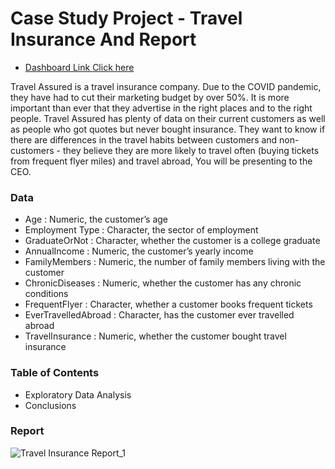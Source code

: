 # Case Study Project - Travel Insurance And Report

* [Dashboard Link Click here](https://www.novypro.com/project/--travel-insurance-report) </br>

Travel Assured is a travel insurance company. Due to the COVID pandemic, they have had to cut their marketing budget by over 50%. It is more important than ever that they advertise in the right places and to the right people. Travel Assured has plenty of data on their current customers as well as people who got quotes but never bought insurance. They want to know if there are differences in the travel habits between customers and non-customers - they believe they are
more likely to travel often (buying tickets from frequent flyer miles) and travel abroad, You will be presenting to the CEO.
### Data
- Age : Numeric, the customer’s age
- Employment Type :  Character, the sector of employment
- GraduateOrNot : Character, whether the customer is a college graduate
- AnnualIncome : Numeric, the customer’s yearly income
- FamilyMembers : Numeric, the number of family members living with the customer
- ChronicDiseases : Numeric, whether the customer has any chronic conditions
- FrequentFlyer : Character, whether a customer books frequent tickets 
- EverTravelledAbroad : Character, has the customer ever travelled abroad
- TravelInsurance : Numeric, whether the customer bought travel insurance

### Table of Contents
- Exploratory Data Analysis
- Conclusions

### Report 
![Travel Insurance Report_1](https://user-images.githubusercontent.com/90741989/159115931-f0c89b3d-8a03-494a-b60d-9360991f41d7.png)
